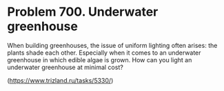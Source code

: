 # Problem 700. Underwater greenhouse

When building greenhouses, the issue of uniform lighting often arises: the plants shade each other. Especially when it comes to an underwater greenhouse in which edible algae is grown. How can you light an underwater greenhouse at minimal cost?

(https://www.trizland.ru/tasks/5330/)